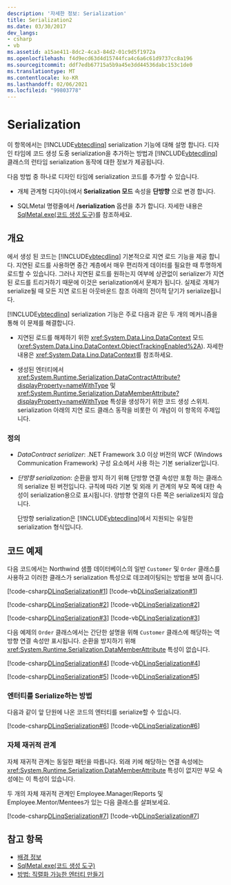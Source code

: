 ```yaml
---
description: '자세한 정보: Serialization'
title: Serialization2
ms.date: 03/30/2017
dev_langs:
- csharp
- vb
ms.assetid: a15ae411-8dc2-4ca3-84d2-01c9d5f1972a
ms.openlocfilehash: f4d9ecd63d4d15744fca4c6a6c61d9737cc8a196
ms.sourcegitcommit: ddf7edb67715a5b9a45e3dd44536dabc153c1de0
ms.translationtype: MT
ms.contentlocale: ko-KR
ms.lasthandoff: 02/06/2021
ms.locfileid: "99803778"
---
```

# <a name="serialization"></a>Serialization

이 항목에서는 [!INCLUDE[vbtecdlinq](../../../../../../includes/vbtecdlinq-md.md)] serialization 기능에 대해 설명 합니다. 디자인 타임에 코드 생성 도중 serialization을 추가하는 방법과 [!INCLUDE[vbtecdlinq](../../../../../../includes/vbtecdlinq-md.md)] 클래스의 런타임 serialization 동작에 대한 정보가 제공됩니다.  
  
 다음 방법 중 하나로 디자인 타임에 serialization 코드를 추가할 수 있습니다.  
  
- 개체 관계형 디자이너에서 **Serialization 모드** 속성을 **단방향** 으로 변경 합니다.  
  
- SQLMetal 명령줄에서 **/serialization** 옵션을 추가 합니다. 자세한 내용은 [SqlMetal.exe(코드 생성 도구)](../../../../tools/sqlmetal-exe-code-generation-tool.md)를 참조하세요.  
  
## <a name="overview"></a>개요  

 에서 생성 된 코드는 [!INCLUDE[vbtecdlinq](../../../../../../includes/vbtecdlinq-md.md)] 기본적으로 지연 로드 기능을 제공 합니다. 지연된 로드를 사용하면 중간 계층에서 매우 편리하게 데이터를 필요한 때 투명하게 로드할 수 있습니다. 그러나 지연된 로드를 원하는지 여부에 상관없이 serializer가 지연된 로드를 트리거하기 때문에 이것은 serialization에서 문제가 됩니다. 실제로 개체가 serialize될 때 모든 지연 로드된 아웃바운드 참조 아래의 전이적 닫기가 serialize됩니다.  
  
 [!INCLUDE[vbtecdlinq](../../../../../../includes/vbtecdlinq-md.md)] serialization 기능은 주로 다음과 같은 두 개의 메커니즘을 통해 이 문제를 해결합니다.  
  
- 지연된 로드를 해제하기 위한 <xref:System.Data.Linq.DataContext> 모드(<xref:System.Data.Linq.DataContext.ObjectTrackingEnabled%2A>). 자세한 내용은 <xref:System.Data.Linq.DataContext>를 참조하세요.  
  
- 생성된 엔터티에서 <xref:System.Runtime.Serialization.DataContractAttribute?displayProperty=nameWithType> 및 <xref:System.Runtime.Serialization.DataMemberAttribute?displayProperty=nameWithType> 특성을 생성하기 위한 코드 생성 스위치. serialization 아래의 지연 로드 클래스 동작을 비롯한 이 개념이 이 항목의 주제입니다.  
  
### <a name="definitions"></a>정의  
  
- *DataContract serializer*: .NET Framework 3.0 이상 버전의 WCF (Windows Communication Framework) 구성 요소에서 사용 하는 기본 serializer입니다.  
  
- *단방향 serialization*: 순환을 방지 하기 위해 단방향 연결 속성만 포함 하는 클래스의 serialize 된 버전입니다. 규칙에 따라 기본 및 외래 키 관계의 부모 쪽에 대한 속성이 serialization용으로 표시됩니다. 양방향 연결의 다른 쪽은 serialize되지 않습니다.  
  
     단방향 serialization은 [!INCLUDE[vbtecdlinq](../../../../../../includes/vbtecdlinq-md.md)]에서 지원되는 유일한 serialization 형식입니다.  
  
## <a name="code-example"></a>코드 예제  

 다음 코드에서는 Northwind 샘플 데이터베이스의 일반 `Customer` 및 `Order` 클래스를 사용하고 이러한 클래스가 serialization 특성으로 데코레이팅되는 방법을 보여 줍니다.  
  
 [!code-csharp[DLinqSerialization#1](../../../../../../samples/snippets/csharp/VS_Snippets_Data/DLinqSerialization/cs/northwind-ser.cs#1)]
 [!code-vb[DLinqSerialization#1](../../../../../../samples/snippets/visualbasic/VS_Snippets_Data/DLinqSerialization/vb/northwind-ser.vb#1)]  
  
 [!code-csharp[DLinqSerialization#2](../../../../../../samples/snippets/csharp/VS_Snippets_Data/DLinqSerialization/cs/northwind-ser.cs#2)]
 [!code-vb[DLinqSerialization#2](../../../../../../samples/snippets/visualbasic/VS_Snippets_Data/DLinqSerialization/vb/northwind-ser.vb#2)]  
  
 [!code-csharp[DLinqSerialization#3](../../../../../../samples/snippets/csharp/VS_Snippets_Data/DLinqSerialization/cs/northwind-ser.cs#3)]
 [!code-vb[DLinqSerialization#3](../../../../../../samples/snippets/visualbasic/VS_Snippets_Data/DLinqSerialization/vb/northwind-ser.vb#3)]  
  
 다음 예제의 `Order` 클래스에서는 간단한 설명을 위해 `Customer` 클래스에 해당하는 역방향 연결 속성만 표시됩니다. 순환을 방지하기 위해 <xref:System.Runtime.Serialization.DataMemberAttribute> 특성이 없습니다.  
  
 [!code-csharp[DLinqSerialization#4](../../../../../../samples/snippets/csharp/VS_Snippets_Data/DLinqSerialization/cs/northwind-ser.cs#4)]
 [!code-vb[DLinqSerialization#4](../../../../../../samples/snippets/visualbasic/VS_Snippets_Data/DLinqSerialization/vb/northwind-ser.vb#4)]  
  
 [!code-csharp[DLinqSerialization#5](../../../../../../samples/snippets/csharp/VS_Snippets_Data/DLinqSerialization/cs/northwind-ser.cs#5)]
 [!code-vb[DLinqSerialization#5](../../../../../../samples/snippets/visualbasic/VS_Snippets_Data/DLinqSerialization/vb/northwind-ser.vb#5)]  
  
### <a name="how-to-serialize-the-entities"></a>엔터티를 Serialize하는 방법  

 다음과 같이 앞 단원에 나온 코드의 엔터티를 serialize할 수 있습니다.  
  
 [!code-csharp[DLinqSerialization#6](../../../../../../samples/snippets/csharp/VS_Snippets_Data/DLinqSerialization/cs/Program.cs#6)]
 [!code-vb[DLinqSerialization#6](../../../../../../samples/snippets/visualbasic/VS_Snippets_Data/DLinqSerialization/vb/Module1.vb#6)]  
  
### <a name="self-recursive-relationships"></a>자체 재귀적 관계  

 자체 재귀적 관계는 동일한 패턴을 따릅니다. 외래 키에 해당하는 연결 속성에는 <xref:System.Runtime.Serialization.DataMemberAttribute> 특성이 없지만 부모 속성에는 이 특성이 있습니다.  
  
 두 개의 자체 재귀적 관계인 Employee.Manager/Reports 및 Employee.Mentor/Mentees가 있는 다음 클래스를 살펴보세요.  
  
 [!code-csharp[DLinqSerialization#7](../../../../../../samples/snippets/csharp/VS_Snippets_Data/DLinqSerialization/cs/northwind-ser.cs#7)]
 [!code-vb[DLinqSerialization#7](../../../../../../samples/snippets/visualbasic/VS_Snippets_Data/DLinqSerialization/vb/northwind-ser.vb#7)]  
  
## <a name="see-also"></a>참고 항목

- [배경 정보](background-information.md)
- [SqlMetal.exe(코드 생성 도구)](../../../../tools/sqlmetal-exe-code-generation-tool.md)
- [방법: 직렬화 가능한 엔터티 만들기](how-to-make-entities-serializable.md)
